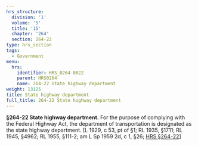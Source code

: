 ```yaml
---
hrs_structure:
  division: '1'
  volume: '5'
  title: '15'
  chapter: '264'
  section: 264-22
type: hrs_section
tags:
  - Government
menu:
  hrs:
    identifier: HRS_0264-0022
    parent: HRS0264
    name: 264-22 State highway department
weight: 13125
title: State highway department
full_title: 264-22 State highway department
---
```

**§264-22 State highway department.** For the purpose of complying with the Federal Highway Act, the department of transportation is designated as the state highway department. [L 1929, c 53, pt of §1; RL 1935, §1711; RL 1945, §4962; RL 1955, §111-2; am L Sp 1959 2d, c 1, §26; [HRS §264-22](/title-15/chapter-264/section-264-22/)]